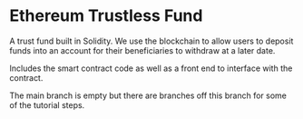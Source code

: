 # Ethereum Trustless Fund
A trust fund built in Solidity. We use the blockchain to allow users to deposit funds into an account for their beneficiaries to withdraw at a later date.

Includes the smart contract code as well as a front end to interface with the contract.

The main branch is empty but there are branches off this branch for some of the tutorial steps.
